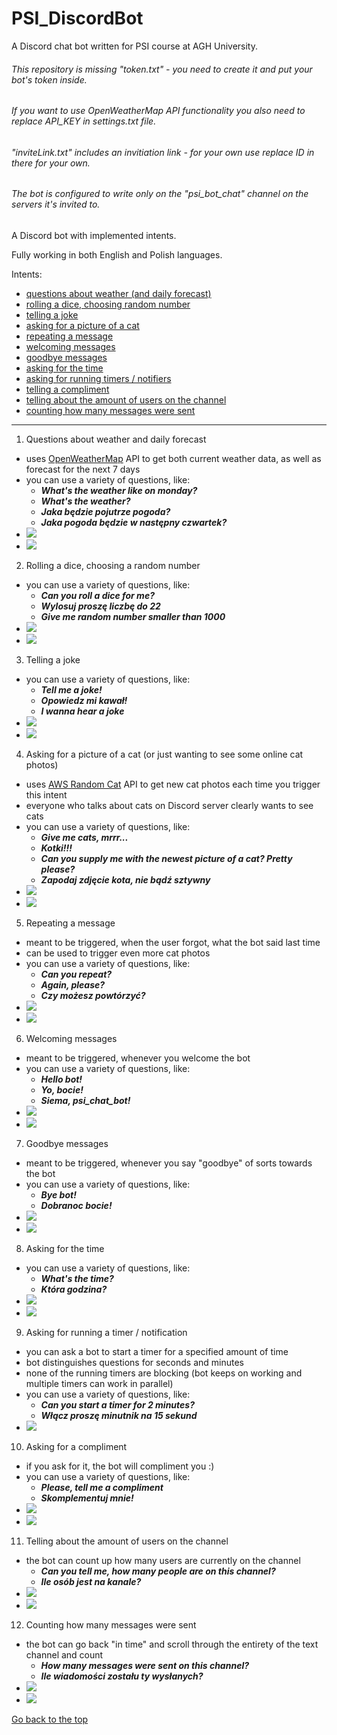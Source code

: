 
# PSI_DiscordBot
A Discord chat bot written for PSI course at AGH University.<div id="0"></div>

###### This repository is missing "token.txt" - you need to create it and put your bot's token inside.
###### If you want to use OpenWeatherMap API functionality you also need to replace API_KEY in settings.txt file.
###### "inviteLink.txt" includes an invitiation link - for your own use replace ID in there for your own.
###### The bot is configured to write only on the "psi_bot_chat" channel on the servers it's invited to.


A Discord bot with implemented intents.

Fully working in both English and Polish languages.

Intents:
- <a href="#1">questions about weather (and daily forecast)</a>
- <a href="#2">rolling a dice, choosing random number</a>
- <a href="#3">telling a joke</a>
- <a href="#4">asking for a picture of a cat</a>
- <a href="#5">repeating a message</a>
- <a href="#6">welcoming messages</a>
- <a href="#7">goodbye messages</a>
- <a href="#8">asking for the time</a>
- <a href="#9">asking for running timers / notifiers</a>
- <a href="#10">telling a compliment</a>
- <a href="#11">telling about the amount of users on the channel</a>
- <a href="#12">counting how many messages were sent</a>

___

1. Questions about weather and daily forecast <div id="1"></div>
 - uses [OpenWeatherMap](https://openweathermap.org/) API to get both current weather data, as well as forecast for the next 7 days
 - you can use a variety of questions, like:
    - ***What's the weather like on monday?***
    - ***What's the weather?***
    - ***Jaka będzie pojutrze pogoda?***
    - ***Jaka pogoda będzie w następny czwartek?***
 - ![](https://github.com/GabenRulez/PSI_DiscordBot/blob/master/readMePictures/screenshot_1.png?raw=true)
 - ![](https://github.com/GabenRulez/PSI_DiscordBot/blob/master/readMePictures/screenshot_2.png?raw=true)
 
2. Rolling a dice, choosing a random number <div id="2"></div>
 - you can use a variety of questions, like:
    - ***Can you roll a dice for me?***
    - ***Wylosuj proszę liczbę do 22***
    - ***Give me random number smaller than 1000***
 - ![](https://github.com/GabenRulez/PSI_DiscordBot/blob/master/readMePictures/screenshot_3.png?raw=true)
 - ![](https://github.com/GabenRulez/PSI_DiscordBot/blob/master/readMePictures/screenshot_4.png?raw=true)
  
3. Telling a joke <div id="3"></div>
 - you can use a variety of questions, like:
    - ***Tell me a joke!***
    - ***Opowiedz mi kawał!***
    - ***I wanna hear a joke***
 - ![](https://github.com/GabenRulez/PSI_DiscordBot/blob/master/readMePictures/screenshot_5.png?raw=true)
 - ![](https://github.com/GabenRulez/PSI_DiscordBot/blob/master/readMePictures/screenshot_6.png?raw=true)
 
4. Asking for a picture of a cat (or just wanting to see some online cat photos) <div id="4"></div>
 - uses [AWS Random Cat](http://aws.random.cat/) API to get new cat photos each time you trigger this intent
 - everyone who talks about cats on Discord server clearly wants to see cats
 - you can use a variety of questions, like:
    - ***Give me cats, mrrr...***
    - ***Kotki!!!***
    - ***Can you supply me with the newest picture of a cat? Pretty please?***
    - ***Zapodaj zdjęcie kota, nie bądź sztywny***
 - ![](https://github.com/GabenRulez/PSI_DiscordBot/blob/master/readMePictures/screenshot_7.png?raw=true)
 - ![](https://github.com/GabenRulez/PSI_DiscordBot/blob/master/readMePictures/screenshot_8.png?raw=true)
 
5. Repeating a message <div id="5"></div>
 - meant to be triggered, when the user forgot, what the bot said last time
 - can be used to trigger even more cat photos
 - you can use a variety of questions, like:
    - ***Can you repeat?***
    - ***Again, please?***
    - ***Czy możesz powtórzyć?***
 - ![](https://github.com/GabenRulez/PSI_DiscordBot/blob/master/readMePictures/screenshot_9.png?raw=true)
 - ![](https://github.com/GabenRulez/PSI_DiscordBot/blob/master/readMePictures/screenshot_10.png?raw=true)
 
6. Welcoming messages <div id="6"></div>
 - meant to be triggered, whenever you welcome the bot
 - you can use a variety of questions, like:
   - ***Hello bot!***
   - ***Yo, bocie!***
   - ***Siema, psi_chat_bot!***
 - ![](https://github.com/GabenRulez/PSI_DiscordBot/blob/master/readMePictures/screenshot_11.png?raw=true)
 - ![](https://github.com/GabenRulez/PSI_DiscordBot/blob/master/readMePictures/screenshot_12.png?raw=true)
 
7. Goodbye messages <div id="7"></div>
 - meant to be triggered, whenever you say "goodbye" of sorts towards the bot
 - you can use a variety of questions, like:
   - ***Bye bot!***
   - ***Dobranoc bocie!***
 - ![](https://github.com/GabenRulez/PSI_DiscordBot/blob/master/readMePictures/screenshot_13.png?raw=true)
 - ![](https://github.com/GabenRulez/PSI_DiscordBot/blob/master/readMePictures/screenshot_14.png?raw=true)
 
8. Asking for the time <div id="8"></div>
 - you can use a variety of questions, like:
   - ***What's the time?***
   - ***Która godzina?***
 - ![](https://github.com/GabenRulez/PSI_DiscordBot/blob/master/readMePictures/screenshot_15.png?raw=true)
 - ![](https://github.com/GabenRulez/PSI_DiscordBot/blob/master/readMePictures/screenshot_16.png?raw=true)
 
9. Asking for running a timer / notification <div id="9"></div>
 - you can ask a bot to start a timer for a specified amount of time
 - bot distinguishes questions for seconds and minutes
 - none of the running timers are blocking (bot keeps on working and multiple timers can work in parallel)
 - you can use a variety of questions, like:
   - ***Can you start a timer for 2 minutes?***
   - ***Włącz proszę minutnik na 15 sekund***
 - ![](https://github.com/GabenRulez/PSI_DiscordBot/blob/master/readMePictures/screenshot_17.png?raw=true)

10. Asking for a compliment <div id="10"></div>
 - if you ask for it, the bot will compliment you :)
 - you can use a variety of questions, like:
   - ***Please, tell me a compliment***
   - ***Skomplementuj mnie!***
 - ![](https://github.com/GabenRulez/PSI_DiscordBot/blob/master/readMePictures/screenshot_18.png?raw=true)
 - ![](https://github.com/GabenRulez/PSI_DiscordBot/blob/master/readMePictures/screenshot_19.png?raw=true)
 
11. Telling about the amount of users on the channel <div id="11"></div>
 - the bot can count up how many users are currently on the channel
   - ***Can you tell me, how many people are on this channel?***
   - ***Ile osób jest na kanale?***
 - ![](https://github.com/GabenRulez/PSI_DiscordBot/blob/master/readMePictures/screenshot_20.png?raw=true)
 - ![](https://github.com/GabenRulez/PSI_DiscordBot/blob/master/readMePictures/screenshot_21.png?raw=true)
 

12. Counting how many messages were sent <div id="12"></div>
 - the bot can go back "in time" and scroll through the entirety of the text channel and count
   - ***How many messages were sent on this channel?***
   - ***Ile wiadomości zostału ty wysłanych?***
 - ![](https://github.com/GabenRulez/PSI_DiscordBot/blob/master/readMePictures/screenshot_22.png?raw=true)
 - ![](https://github.com/GabenRulez/PSI_DiscordBot/blob/master/readMePictures/screenshot_23.png?raw=true)
 
 
<a href="#0">Go back to the top</a>